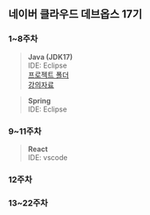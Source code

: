 ## 네이버 클라우드 데브옵스 17기

### 1~8주차
> **Java (JDK17)**  
> IDE: Eclipse  
> [프로젝트 폴더](./java/workspace/)  
> [강의자료](./java/강의자료/)

> **Spring**  
> IDE: Eclipse

### 9~11주차
> **React**  
> IDE: vscode

### 12주차

### 13~22주차

